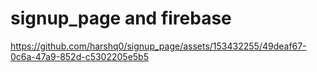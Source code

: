 # signup_page and firebase


https://github.com/harshq0/signup_page/assets/153432255/49deaf67-0c6a-47a9-852d-c5302205e5b5



